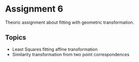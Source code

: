 # Assignment 6

Theoric assignment about fitting with geometric transformation.

## Topics

- Least Squares fitting affine transformation
- Similarity transformation from two point correspondences
